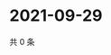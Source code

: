 # 2021-09-29

共 0 条

<!-- BEGIN WEIBO -->
<!-- 最后更新时间 Wed Sep 29 2021 23:15:00 GMT+0800 (China Standard Time) -->

<!-- END WEIBO -->
